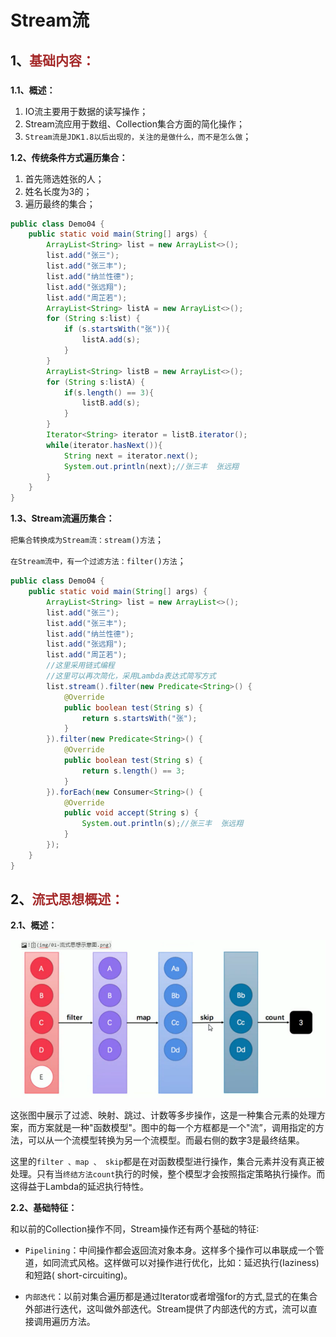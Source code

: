 # Stream流

## 1、<span style="color:brown">基础内容：</span>

### <!--Map<K,V>是双列集合,需要使用遍历集合的方法间接转换成单列集合Set-->

**1.1、概述：**

1. IO流主要用于数据的读写操作；
2. Stream流应用于数组、Collection集合方面的简化操作；
3. `Stream流是JDK1.8以后出现的，关注的是做什么，而不是怎么做`；

**1.2、传统条件方式遍历集合：**

1. 首先筛选姓张的人；
2. 姓名长度为3的；
3. 遍历最终的集合；

```java
public class Demo04 {
    public static void main(String[] args) {
        ArrayList<String> list = new ArrayList<>();
        list.add("张三");
        list.add("张三丰");
        list.add("纳兰性德");
        list.add("张远翔");
        list.add("周芷若");
        ArrayList<String> listA = new ArrayList<>();
        for (String s:list) {
            if (s.startsWith("张")){
                listA.add(s);
            }
        }
        ArrayList<String> listB = new ArrayList<>();
        for (String s:listA) {
            if(s.length() == 3){
                listB.add(s);
            }
        }
        Iterator<String> iterator = listB.iterator();
        while(iterator.hasNext()){
            String next = iterator.next();
            System.out.println(next);//张三丰  张远翔
        }
    }
}
```

**1.3、Stream流遍历集合：**

`把集合转换成为Stream流：stream()方法`；

`在Stream流中，有一个过滤方法：filter()方法`；

```java
public class Demo04 {
    public static void main(String[] args) {
        ArrayList<String> list = new ArrayList<>();
        list.add("张三");
        list.add("张三丰");
        list.add("纳兰性德");
        list.add("张远翔");
        list.add("周芷若");
        //这里采用链式编程
        //这里可以再次简化，采用Lambda表达式简写方式
        list.stream().filter(new Predicate<String>() {
            @Override
            public boolean test(String s) {
                return s.startsWith("张");
            }
        }).filter(new Predicate<String>() {
            @Override
            public boolean test(String s) {
                return s.length() == 3;
            }
        }).forEach(new Consumer<String>() {
            @Override
            public void accept(String s) {
                System.out.println(s);//张三丰  张远翔
            }
        });
    }
}
```



## 2、<span style="color:brown">流式思想概述：</span>

**2.1、概述：**

![](https://raw.githubusercontent.com/root-bine/image/main/Typora-image/%E6%B5%81%E5%BC%8F%E6%80%9D%E6%83%B3%E5%9B%BE%E8%A7%A3.png)

这张图中展示了过滤、映射、跳过、计数等多步操作，这是一种集合元素的处理方案，而方案就是一种"函数模型"。图中的每一个方框都是一个"流”，调用指定的方法，可以从一个流模型转换为另一个流模型。而最右侧的数字3是最终结果。

这里的`filter 、map 、 skip`都是在对函数模型进行操作，集合元素并没有真正被处理。只有当`终结方法count`执行的时候，整个模型才会按照指定策略执行操作。而这得益于Lambda的延迟执行特性。

**2.2、基础特征：**

和以前的Collection操作不同，Stream操作还有两个基础的特征∶

- `Pipelining`：中间操作都会返回流对象本身。这样多个操作可以串联成一个管道，如同流式风格。这样做可以对操作进行优化，比如：延迟执行(Iaziness)和短路( short-circuiting)。

- `内部迭代`：以前对集合遍历都是通过lterator或者增强for的方式,显式的在集合外部进行迭代，这叫做外部迭代。Stream提供了内部迭代的方式，流可以直接调用遍历方法。

